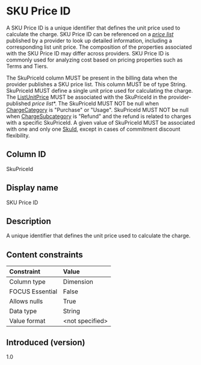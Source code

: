 # SKU Price ID

A SKU Price ID is a unique identifier that defines the unit price used to calculate the charge. SKU Price ID can be referenced on a [*price list*](#glossary:price-list) published by a provider to look up detailed information, including a corresponding list unit price. The composition of the properties associated with the SKU Price ID may differ across providers. SKU Price ID is commonly used for analyzing cost based on pricing properties such as Terms and Tiers.

The SkuPriceId column MUST be present in the billing data when the provider publishes a SKU price list. This column MUST be of type String. SkuPriceId MUST define a single unit price used for calculating the charge. The [ListUnitPrice](#listunitprice) MUST be associated with the SkuPriceId in the provider-published _price list_*. The SkuPriceId MUST NOT be null when [ChargeCategory](#chargecategory) is "Purchase" or "Usage". SkuPriceId MUST NOT be null when [ChargeSubcategory](#chargesubcategory) is "Refund" and the refund is related to charges with a specific SkuPriceId. A given value of SkuPriceId MUST be associated with one and only one [SkuId](#skuid), except in cases of commitment discount flexibility.

## Column ID

SkuPriceId

## Display name

SKU Price ID

## Description

A unique identifier that defines the unit price used to calculate the charge.

## Content constraints

| Constraint       | Value          |
| :--------------- | :------------- |
| Column type      | Dimension      |
| FOCUS Essential | False            |
| Allows nulls     | True           |
| Data type        | String         |
| Value format     | \<not specified\> |

## Introduced (version)

1.0
